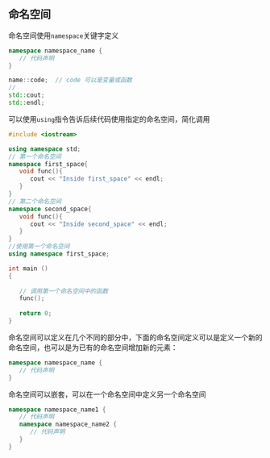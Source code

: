 ## 命名空间

命名空间使用`namespace`关键字定义

```c++
namespace namespace_name {
   // 代码声明
}

name::code;  // code 可以是变量或函数
//
std::cout;
std::endl;
```

可以使用`using`指令告诉后续代码使用指定的命名空间，简化调用

```c++
#include <iostream>

using namespace std; 
// 第一个命名空间
namespace first_space{
   void func(){
      cout << "Inside first_space" << endl;
   }
}
// 第二个命名空间
namespace second_space{
   void func(){
      cout << "Inside second_space" << endl;
   }
}
//使用第一个命名空间
using namespace first_space;

int main ()
{
 
   // 调用第一个命名空间中的函数
   func();
   
   return 0;
}
```

命名空间可以定义在几个不同的部分中，下面的命名空间定义可以是定义一个新的命名空间，也可以是为已有的命名空间增加新的元素：

```c++
namespace namespace_name {
   // 代码声明
}
```

命名空间可以嵌套，可以在一个命名空间中定义另一个命名空间

```c++
namespace namespace_name1 {
   // 代码声明
   namespace namespace_name2 {
      // 代码声明
   }
}
```
